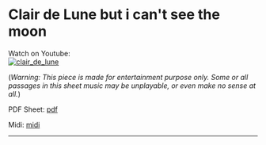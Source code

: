 # **Clair de Lune but i can't see the moon**            
              
Watch on Youtube:           
[![clair_de_lune](http://img.youtube.com/vi/5WwPBQYjgYQ/0.jpg)](http://www.youtube.com/watch?v=5WwPBQYjgYQ)     
              
(*Warning: This piece is made for entertainment purpose only. Some or all passages in this sheet music may be unplayable, or even make no sense at all.*) 
              
PDF Sheet: [pdf](pdf/clair_de_lune.pdf)   
              
Midi: [midi](midi/clair_de_lune.mid)      
              
-----         
